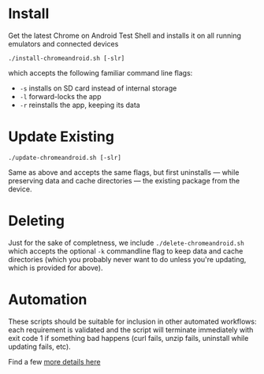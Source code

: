 # Install
Get the latest Chrome on Android Test Shell and installs it on all running emulators and connected devices

`./install-chromeandroid.sh [-slr]`

which accepts the following familiar command line flags:

- `-s` installs on SD card instead of internal storage
- `-l` forward-locks the app
- `-r` reinstalls the app, keeping its data

# Update Existing

`./update-chromeandroid.sh [-slr]`

Same as above and accepts the same flags, but first uninstalls — while preserving data and cache directories — the existing package from the device.

# Deleting
Just for the sake of completness, we include
`./delete-chromeandroid.sh`
which accepts the optional `-k` commandline flag to keep data and cache directories (which you probably never want to do unless you're updating, which is provided for above).

# Automation
These scripts should be suitable for inclusion in other automated workflows: each requirement is validated and the script will terminate immediately with exit code 1 if something bad happens (curl fails, unzip fails, uninstall while updating fails, etc).

Find a few [more details here](http://paul.kinlan.me/installing-chrome-for-android-on-an-emulator/)
